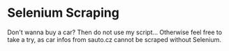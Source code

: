 # Selenium Scraping
Don't wanna buy a car? Then do not use my script...
Otherwise feel free to take a try, as car infos from sauto.cz cannot be scraped without Selenium.
